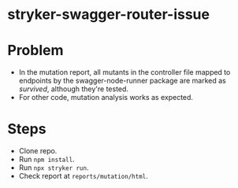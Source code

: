# stryker-swagger-router-issue

# Problem

- In the mutation report, all mutants in the controller file mapped to endpoints by the swagger-node-runner package are marked as *survived*, although they're tested.
- For other code, mutation analysis works as expected.

# Steps

- Clone repo.
- Run `npm install`.
- Run `npx stryker run`.
- Check report at `reports/mutation/html`.
